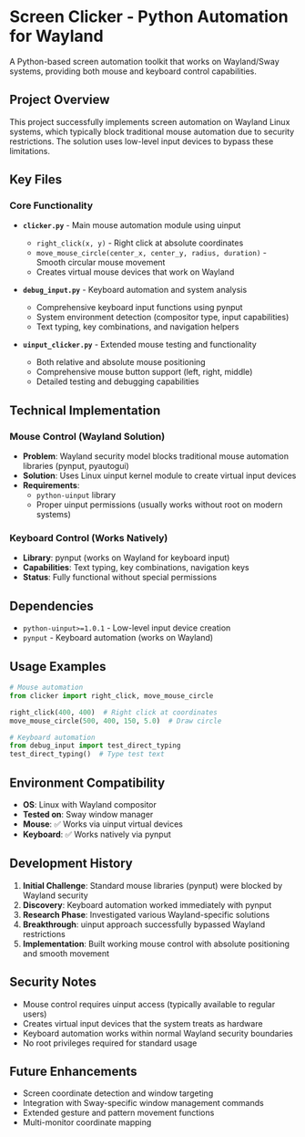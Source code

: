 # Screen Clicker - Python Automation for Wayland

A Python-based screen automation toolkit that works on Wayland/Sway systems, providing both mouse and keyboard control capabilities.

## Project Overview

This project successfully implements screen automation on Wayland Linux systems, which typically block traditional mouse automation due to security restrictions. The solution uses low-level input devices to bypass these limitations.

## Key Files

### Core Functionality
- **`clicker.py`** - Main mouse automation module using uinput
  - `right_click(x, y)` - Right click at absolute coordinates
  - `move_mouse_circle(center_x, center_y, radius, duration)` - Smooth circular mouse movement
  - Creates virtual mouse devices that work on Wayland

- **`debug_input.py`** - Keyboard automation and system analysis
  - Comprehensive keyboard input functions using pynput
  - System environment detection (compositor type, input capabilities)
  - Text typing, key combinations, and navigation helpers

- **`uinput_clicker.py`** - Extended mouse testing and functionality
  - Both relative and absolute mouse positioning
  - Comprehensive mouse button support (left, right, middle)
  - Detailed testing and debugging capabilities

## Technical Implementation

### Mouse Control (Wayland Solution)
- **Problem**: Wayland security model blocks traditional mouse automation libraries (pynput, pyautogui)
- **Solution**: Uses Linux uinput kernel module to create virtual input devices
- **Requirements**: 
  - `python-uinput` library
  - Proper uinput permissions (usually works without root on modern systems)

### Keyboard Control (Works Natively)
- **Library**: pynput (works on Wayland for keyboard input)
- **Capabilities**: Text typing, key combinations, navigation keys
- **Status**: Fully functional without special permissions

## Dependencies

- `python-uinput>=1.0.1` - Low-level input device creation
- `pynput` - Keyboard automation (works on Wayland)

## Usage Examples

```python
# Mouse automation
from clicker import right_click, move_mouse_circle

right_click(400, 400)  # Right click at coordinates
move_mouse_circle(500, 400, 150, 5.0)  # Draw circle

# Keyboard automation  
from debug_input import test_direct_typing
test_direct_typing()  # Type test text
```

## Environment Compatibility

- **OS**: Linux with Wayland compositor
- **Tested on**: Sway window manager
- **Mouse**: ✅ Works via uinput virtual devices
- **Keyboard**: ✅ Works natively via pynput

## Development History

1. **Initial Challenge**: Standard mouse libraries (pynput) were blocked by Wayland security
2. **Discovery**: Keyboard automation worked immediately with pynput
3. **Research Phase**: Investigated various Wayland-specific solutions
4. **Breakthrough**: uinput approach successfully bypassed Wayland restrictions
5. **Implementation**: Built working mouse control with absolute positioning and smooth movement

## Security Notes

- Mouse control requires uinput access (typically available to regular users)
- Creates virtual input devices that the system treats as hardware
- Keyboard automation works within normal Wayland security boundaries
- No root privileges required for standard usage

## Future Enhancements

- Screen coordinate detection and window targeting
- Integration with Sway-specific window management commands  
- Extended gesture and pattern movement functions
- Multi-monitor coordinate mapping